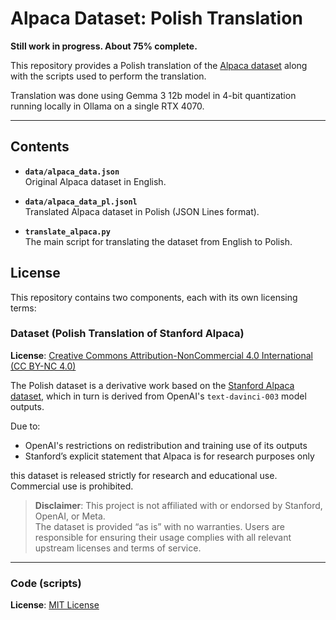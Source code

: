 # Alpaca Dataset: Polish Translation

**Still work in progress. About 75% complete.**

This repository provides a Polish translation of the [Alpaca dataset](https://github.com/tatsu-lab/stanford_alpaca) along with the scripts used to perform the translation.

Translation was done using Gemma 3 12b model in 4-bit quantization running locally in Ollama on a single RTX 4070. 

---

## Contents

- **`data/alpaca_data.json`**  
  Original Alpaca dataset in English.

- **`data/alpaca_data_pl.jsonl`**  
  Translated Alpaca dataset in Polish (JSON Lines format).

- **`translate_alpaca.py`**  
  The main script for translating the dataset from English to Polish.

## License

This repository contains two components, each with its own licensing terms:

### Dataset (Polish Translation of Stanford Alpaca)

**License**: [Creative Commons Attribution-NonCommercial 4.0 International (CC BY-NC 4.0)](DATA_LICENSE.txt)

  The Polish dataset is a derivative work based on the [Stanford Alpaca dataset](https://github.com/tatsu-lab/stanford_alpaca), which in turn is derived from OpenAI's `text-davinci-003` model outputs.  
  
Due to:
  - OpenAI's restrictions on redistribution and training use of its outputs  
  - Stanford’s explicit statement that Alpaca is for research purposes only  
  
  this dataset is released strictly for research and educational use. Commercial use is prohibited.

> **Disclaimer**: This project is not affiliated with or endorsed by Stanford, OpenAI, or Meta.  
> The dataset is provided “as is” with no warranties. Users are responsible for ensuring their usage complies with all relevant upstream licenses and terms of service.

---

### Code (scripts)

**License**: [MIT License](LICENSE)

